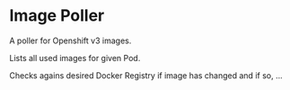 Image Poller
=================
A poller for Openshift v3 images.



Lists all used images for given Pod.

Checks agains desired Docker Registry if image has changed and if so, ...

